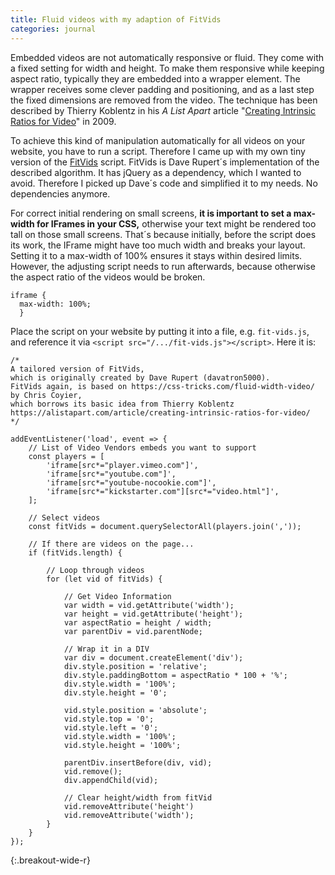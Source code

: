 ```yaml
---
title: Fluid videos with my adaption of FitVids
categories: journal
---
```

Embedded videos are not automatically responsive or fluid. They come with a fixed setting for width and height. To make them responsive while keeping aspect ratio, typically they are embedded into a wrapper element. The wrapper receives some clever padding and positioning, and as a last step the fixed dimensions are removed from the video. The technique has been described by Thierry Koblentz in his *A List Apart* article "[Creating Intrinsic Ratios for Video](https://alistapart.com/article/creating-intrinsic-ratios-for-video/)" in 2009.

To achieve this kind of manipulation automatically for all videos on your website, you have to run a script. Therefore I came up with my own tiny version of the [FitVids](http://fitvidsjs.com) script. FitVids is Dave Rupert´s implementation of the described algorithm. It has jQuery as a dependency, which I wanted to avoid. Therefore I picked up Dave´s code and simplified it to my needs. No dependencies anymore. 

For correct initial rendering on small screens, **it is important to set a max-width for IFrames in your CSS,** otherwise your text might be rendered too tall on those small screens. That´s because initially, before the script does its work, the IFrame might have too much width and breaks your layout. Setting it to a max-width of 100% ensures it stays within desired limits. However, the adjusting script needs to run afterwards, because otherwise the aspect ratio of the videos would be broken. 

```
iframe {
  max-width: 100%;
  }
```

Place the script on your website by putting it into a file, e.g. `fit-vids.js`, and reference it via `<script src="/.../fit-vids.js"></script>`. Here it is:

```
/*
A tailored version of FitVids, 
which is originally created by Dave Rupert (davatron5000).
FitVids again, is based on https://css-tricks.com/fluid-width-video/ by Chris Coyier, 
which borrows its basic idea from Thierry Koblentz
https://alistapart.com/article/creating-intrinsic-ratios-for-video/
*/

addEventListener('load', event => {
    // List of Video Vendors embeds you want to support
    const players = [
        'iframe[src*="player.vimeo.com"]',
        'iframe[src*="youtube.com"]',
        'iframe[src*="youtube-nocookie.com"]',
        'iframe[src*="kickstarter.com"][src*="video.html"]',
    ];

    // Select videos
    const fitVids = document.querySelectorAll(players.join(','));

    // If there are videos on the page...
    if (fitVids.length) {

        // Loop through videos
        for (let vid of fitVids) {

            // Get Video Information            
            var width = vid.getAttribute('width');
            var height = vid.getAttribute('height');
            var aspectRatio = height / width;
            var parentDiv = vid.parentNode;

            // Wrap it in a DIV
            var div = document.createElement('div');
            div.style.position = 'relative';
            div.style.paddingBottom = aspectRatio * 100 + '%';
            div.style.width = '100%';
            div.style.height = '0';

            vid.style.position = 'absolute';
            vid.style.top = '0';
            vid.style.left = '0';
            vid.style.width = '100%';
            vid.style.height = '100%';

            parentDiv.insertBefore(div, vid);
            vid.remove();
            div.appendChild(vid);

            // Clear height/width from fitVid
            vid.removeAttribute('height')
            vid.removeAttribute('width');
        }
    }
});
```
{:.breakout-wide-r}